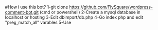 #How i use this bot? 
1-git clone https://github.com/FlySquare/wordpress-comment-bot.git (cmd or powershell) 
2-Create a mysql database in localhost or hosting 
3-Edit dbimport/db.php 
4-Go index php and edit "preg_match_all" varables 
5-Use
